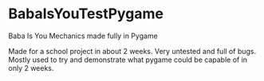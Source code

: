 # BabaIsYouTestPygame
Baba Is You Mechanics made fully in Pygame

Made for a school project in about 2 weeks.
Very untested and full of bugs.
Mostly used to try and demonstrate what pygame could be capable of in only 2 weeks.

